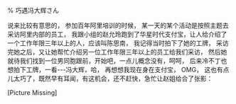 % 巧遇冯大辉さん 

说来比较有意思的， 参加百年阿里培训的时候， 某一天的某个活动是按照主题去采访阿里内部的员工， 我跟小组的赵允玲跑到了华星时代支付宝，让人给介绍了一个工作年限三年以上的人，应该叫陈思南， 我记得当时拍下了她的工牌， 采访完她之后，又让她帮忙介绍另一位工作年限三年以上的员工给我们采访， 然后她就待我们找到一位男同胞跟前，开始吧，一点儿概念没有，呵呵， 后来冷不丁也想拍下工牌，一看---冯大辉，哈， 再想想我现在身在支付宝， OMG， 这也有点儿太巧了，既然早有耳闻，有这机会，还不赶快，急忙让赵姐给合了张影：

[Picture Missing]

